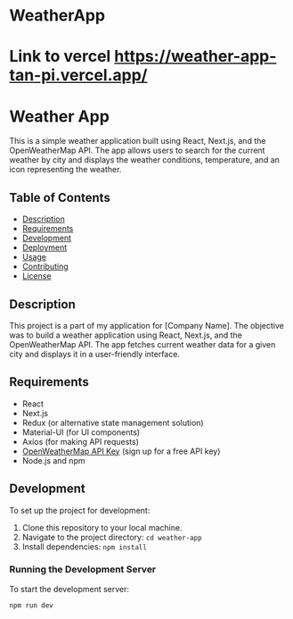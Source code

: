 # WeatherApp
# Link to vercel https://weather-app-tan-pi.vercel.app/

# Weather App

This is a simple weather application built using React, Next.js, and the OpenWeatherMap API. The app allows users to search for the current weather by city and displays the weather conditions, temperature, and an icon representing the weather.

## Table of Contents

- [Description](#description)
- [Requirements](#requirements)
- [Development](#development)
- [Deployment](#deployment)
- [Usage](#usage)
- [Contributing](#contributing)
- [License](#license)

## Description

This project is a part of my application for [Company Name]. The objective was to build a weather application using React, Next.js, and the OpenWeatherMap API. The app fetches current weather data for a given city and displays it in a user-friendly interface.

## Requirements

- React
- Next.js
- Redux (or alternative state management solution)
- Material-UI (for UI components)
- Axios (for making API requests)
- [OpenWeatherMap API Key](https://openweathermap.org/api) (sign up for a free API key)
- Node.js and npm

## Development

To set up the project for development:

1. Clone this repository to your local machine.
2. Navigate to the project directory: `cd weather-app`
3. Install dependencies: `npm install`

### Running the Development Server

To start the development server:

```bash
npm run dev
